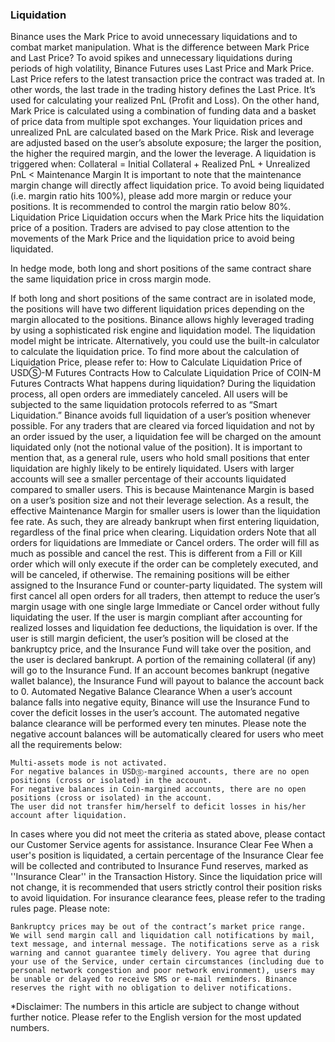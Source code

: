 ### Liquidation

Binance uses the Mark Price to avoid unnecessary liquidations and to combat market manipulation.
What is the difference between Mark Price and Last Price?
To avoid spikes and unnecessary liquidations during periods of high volatility, Binance Futures uses Last Price and Mark Price.
Last Price refers to the latest transaction price the contract was traded at. In other words, the last trade in the trading history defines the Last Price. It’s used for calculating your realized PnL (Profit and Loss).
On the other hand, Mark Price is calculated using a combination of funding data and a basket of price data from multiple spot exchanges. Your liquidation prices and unrealized PnL are calculated based on the Mark Price.
Risk and leverage are adjusted based on the user’s absolute exposure; the larger the position, the higher the required margin, and the lower the leverage. A liquidation is triggered when:
Collateral = Initial Collateral + Realized PnL + Unrealized PnL < Maintenance Margin
It is important to note that the maintenance margin change will directly affect liquidation price. To avoid being liquidated (i.e. margin ratio hits 100%), please add more margin or reduce your positions. It is recommended to control the margin ratio below 80%.
Liquidation Price
Liquidation occurs when the Mark Price hits the liquidation price of a position. Traders are advised to pay close attention to the movements of the Mark Price and the liquidation price to avoid being liquidated.

In hedge mode, both long and short positions of the same contract share the same liquidation price in cross margin mode.

If both long and short positions of the same contract are in isolated mode, the positions will have two different liquidation prices depending on the margin allocated to the positions.
Binance allows highly leveraged trading by using a sophisticated risk engine and liquidation model. The liquidation model might be intricate. Alternatively, you could use the built-in calculator to calculate the liquidation price.
To find more about the calculation of Liquidation Price, please refer to:
How to Calculate Liquidation Price of USDⓈ-M Futures Contracts
How to Calculate Liquidation Price of COIN-M Futures Contracts
What happens during liquidation?
During the liquidation process, all open orders are immediately canceled. All users will be subjected to the same liquidation protocols referred to as “Smart Liquidation.” Binance avoids full liquidation of a user’s position whenever possible. For any traders that are cleared via forced liquidation and not by an order issued by the user, a liquidation fee will be charged on the amount liquidated only (not the notional value of the position).
It is important to mention that, as a general rule, users who hold small positions that enter liquidation are highly likely to be entirely liquidated. Users with larger accounts will see a smaller percentage of their accounts liquidated compared to smaller users. This is because Maintenance Margin is based on a user’s position size and not their leverage selection. As a result, the effective Maintenance Margin for smaller users is lower than the liquidation fee rate. As such, they are already bankrupt when first entering liquidation, regardless of the final price when clearing.
Liquidation orders
Note that all orders for liquidations are Immediate or Cancel orders. The order will fill as much as possible and cancel the rest. This is different from a Fill or Kill order which will only execute if the order can be completely executed, and will be canceled, if otherwise. The remaining positions will be either assigned to the Insurance Fund or counter-party liquidated.
The system will first cancel all open orders for all traders, then attempt to reduce the user’s margin usage with one single large Immediate or Cancel order without fully liquidating the user. If the user is margin compliant after accounting for realized losses and liquidation fee deductions, the liquidation is over. If the user is still margin deficient, the user’s position will be closed at the bankruptcy price, and the Insurance Fund will take over the position, and the user is declared bankrupt. A portion of the remaining collateral (if any) will go to the Insurance Fund. If an account becomes bankrupt (negative wallet balance), the Insurance Fund will payout to balance the account back to 0.
Automated Negative Balance Clearance
When a user’s account balance falls into negative equity, Binance will use the Insurance Fund to cover the deficit losses in the user’s account. The automated negative balance clearance will be performed every ten minutes.
Please note the negative account balances will be automatically cleared for users who meet all the requirements below:

    Multi-assets mode is not activated.
    For negative balances in USDⓈ-margined accounts, there are no open positions (cross or isolated) in the account.
    For negative balances in Coin-margined accounts, there are no open positions (cross or isolated) in the account.
    The user did not transfer him/herself to deficit losses in his/her account after liquidation.

In cases where you did not meet the criteria as stated above, please contact our Customer Service agents for assistance.
Insurance Clear Fee
When a user's position is liquidated, a certain percentage of the Insurance Clear fee will be collected and contributed to Insurance Fund reserves, marked as ''Insurance Clear'' in the Transaction History.
Since the liquidation price will not change, it is recommended that users strictly control their position risks to avoid liquidation.
For insurance clearance fees, please refer to the trading rules page.
Please note:

    Bankruptcy prices may be out of the contract’s market price range.
    We will send margin call and liquidation call notifications by mail, text message, and internal message. The notifications serve as a risk warning and cannot guarantee timely delivery. You agree that during your use of the Service, under certain circumstances (including due to personal network congestion and poor network environment), users may be unable or delayed to receive SMS or e-mail reminders. Binance reserves the right with no obligation to deliver notifications.

*Disclaimer: The numbers in this article are subject to change without further notice. Please refer to the English version for the most updated numbers.
